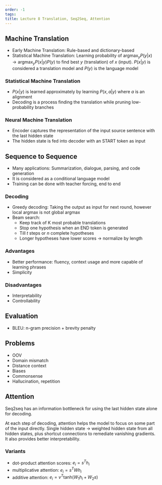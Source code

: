 ```yaml
---
order: -1
tags: 
title: Lecture 8 Translation, Seq2Seq, Attention
---
```


## Machine Translation

- Early Machine Translation: Rule-based and dictionary-based
- Statistical Machine Translation: Learning probability of $\text{argmax}_yP(y|x) \rightarrow \text{argmax}_yP(x|y)P(y)$ to find best $y$ (translation) of $x$ (input). $P(x|y)$ is considered a translation model and $P(y)$ is the language model

### Statistical Machine Translation

- $P(x|y)$ is learned approximately by learning $P(x, a|y)$ where $a$ is an alignment
- Decoding is a process finding the translation while pruning low-probability branches

### Neural Machine Translation

- Encoder captures the representation of the input source sentence with the last hidden state
- The hidden state is fed into decoder with an START token as input

## Sequence to Sequence

- Many applications: Summarization, dialogue, parsing, and code generation
- It is considered as a conditional language model
- Training can be done with teacher forcing, end to end

### Decoding

- Greedy decoding: Taking the output as input for next round, however local argmax is not global argmax
- Beam search:
	- Keep track of K most probable translations
	- Stop one hypothesis when an END token is generated
	- Till $t$ steps or $n$ complete hypotheses
	- Longer hypotheses have lower scores -> normalize by length

### Advantages

- Better performance: fluency, context usage and more capable of learning phrases
- Simplicity

### Disadvantages

- Interpretability
- Controllability

## Evaluation

- BLEU: n-gram precision + brevity penalty

## Problems

- OOV
- Domain mismatch
- Distance context
- Biases
- Commonsense
- Hallucination, repetition

## Attention

Seq2seq has an information bottleneck for using the last hidden state alone for decoding.

At each step of decoding, attention helps the model to focus on some part of the input directly. Single hidden state -> weighted hidden state from all hidden states, plus shortcut connections to remediate vanishing gradients. It also provides better interpretability.

### Variants

- dot-product attention scores: $e_i = s^Th_i$
- multiplicative attention: $e_i = s^TWh_i$
- additive attention: $e_i = v^T\text{tanh}(W_1h_i + W_2s)$

